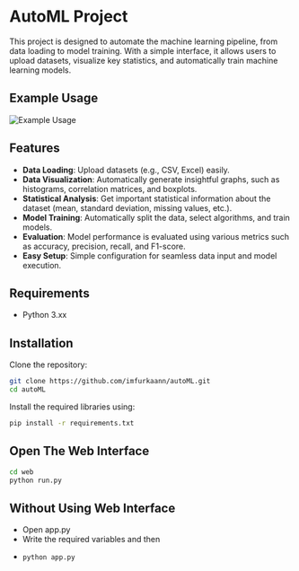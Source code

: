 # AutoML Project

This project is designed to automate the machine learning pipeline, from data loading to model training. With a simple interface, it allows users to upload datasets, visualize key statistics, and automatically train machine learning models.

## Example Usage
![Example Usage](https://github.com/imfurkaann/autoML/blob/main/gif/video.gif)

## Features
- **Data Loading**: Upload datasets (e.g., CSV, Excel) easily.
- **Data Visualization**: Automatically generate insightful graphs, such as histograms, correlation matrices, and boxplots.
- **Statistical Analysis**: Get important statistical information about the dataset (mean, standard deviation, missing values, etc.).
- **Model Training**: Automatically split the data, select algorithms, and train models.
- **Evaluation**: Model performance is evaluated using various metrics such as accuracy, precision, recall, and F1-score.
- **Easy Setup**: Simple configuration for seamless data input and model execution.

## Requirements
- Python 3.xx

## Installation
Clone the repository: 
```bash
git clone https://github.com/imfurkaann/autoML.git
cd autoML
```

Install the required libraries using:
```bash
pip install -r requirements.txt
````

## Open The Web Interface
```bash
cd web
python run.py
```

## Without Using Web Interface
- Open app.py
- Write the required variables and then
- ```bash
  python app.py
  ``` 

